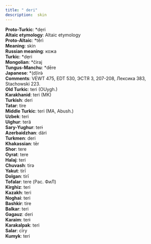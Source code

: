 ```yaml
---
title: " deri"
description:  skin
---
```


<strong>Proto-Turkic</strong>:  *dẹri<br>
<strong>Altaic etymology</strong>:  Altaic etymology<br>
<strong> Proto-Altaic</strong>:  *tḕrì<br>
<strong>Meaning</strong>:  skin<br>
<strong>Russian meaning</strong>:  кожа<br>
<strong>Turkic</strong>:  *dẹri<br>
<strong>Mongolian</strong>:  *čiraj<br>
<strong>Tungus-Manchu</strong>:  *dēre<br>
<strong>Japanese</strong>:  *(d)ìrǝ̀<br>
<strong>Comments</strong>:  VEWT 475, EDT 530, ЭСТЯ 3, 207-208, Лексика 383, Stachowski 223.<br>
<strong>Old Turkic</strong>:  teri (OUygh.)<br>
<strong>Karakhanid</strong>:  teri (MK)<br>
<strong>Turkish</strong>:  deri<br>
<strong>Tatar</strong>:  tire<br>
<strong>Middle Turkic</strong>:  teri (MA, Abush.)<br>
<strong>Uzbek</strong>:  teri<br>
<strong>Uighur</strong>:  terä<br>
<strong>Sary-Yughur</strong>:  terɨ<br>
<strong>Azerbaidzhan</strong>:  däri<br>
<strong>Turkmen</strong>:  deri<br>
<strong>Khakassian</strong>:  tēr<br>
<strong>Shor</strong>:  tere<br>
<strong>Oyrat</strong>:  tere<br>
<strong>Halaj</strong>:  teri<br>
<strong>Chuvash</strong>:  tirǝ<br>
<strong>Yakut</strong>:  tirī<br>
<strong>Dolgan</strong>:  tirī<br>
<strong>Tofalar</strong>:  tere (Рас. ФиЛ)<br>
<strong>Kirghiz</strong>:  teri<br>
<strong>Kazakh</strong>:  teri<br>
<strong>Noghai</strong>:  teri<br>
<strong>Bashkir</strong>:  tire<br>
<strong>Balkar</strong>:  teri<br>
<strong>Gagauz</strong>:  deri<br>
<strong>Karaim</strong>:  terɨ<br>
<strong>Karakalpak</strong>:  teri<br>
<strong>Salar</strong>:  cīry<br>
<strong>Kumyk</strong>:  teri<br>


